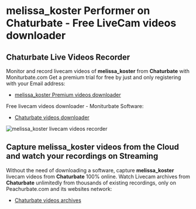 # melissa_koster Performer on Chaturbate - Free LiveCam videos downloader

## Chaturbate Live Videos Recorder

Monitor and record livecam videos of **melissa_koster** from **Chaturbate** with Moniturbate.com
Get a premium trial for free by just and only registering with your Email address:
* [melissa_koster Premium videos downloader](https://moniturbate.com/request-demo-licence-key.html)

Free livecam videos downloader - Moniturbate Software:
* [Chaturbate videos downloader](https://moniturbate.com/moniturbate-download-software.html)

![melissa_koster livecam videos recorder](https://peachurnet.com/templates/moniturbate-software.png)


## Capture melissa_koster videos from the Cloud and watch your recordings on Streaming

Without the need of downloading a software, capture **melissa_koster** livecam videos from **Chaturbate** 100% online.
Watch Livecam archives from **Chaturbate** unlimitedly from thousands of existing recordings, only on Peachurbate.com and its websites network:
* [Chaturbate videos archives](https://peachurnet.com/)